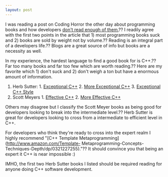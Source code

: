 ```yaml
---
layout: post
---
```

I was reading a post on Coding Horror the other day about programming books
and how developers [don't read enough of
them.](http://www.codinghorror.com/blog/archives/001108.html)?? I readily agree
with the first two points in the article that 1) most programming books suck
and 2) books are sold by weight not by volume.?? Reading is an integral part of
a developers life.?? Blogs are a great source of info but books are a necessity
as well.

In my experience, the hardest language to find a good book for is C++.?? Far
too many books and far too few which are worth reading.?? Here are my favorite
which 1) don't suck and 2) don't weigh a ton but have a enormous amount of
information.

  1. Herb Sutter: 
    1. [Exceptional C++](http://www.amazon.com/Exceptional-Engineering-Programming-Solutions-Depth/dp/0201615622)
    2. [More Exceptional C++](http://www.amazon.com/More-Exceptional-Engineering-Programming-Depth/dp/020170434X/ref=pd_bxgy_b_img_b/105-5993487-4416400)
    3. [Exceptional C++ Style](http://www.amazon.com/Exceptional-C%2B%2B-Style-Engineering-Depth/dp/0201760428/ref=sr_1_3?ie=UTF8&s=books&qid=1209624394&sr=1-3)
  2. Scott Meyers
    1. [Effective C++](http://www.amazon.com/Template-Metaprogramming-Concepts-Techniques-Depth/dp/0321227255)
    2. [More Effective C++](http://www.amazon.com/More-Effective-Addison-Wesley-Professional-Computing/dp/020163371X/ref=pd_bxgy_b_img_b)

Others may disagree but I classify the Scott Meyer books as being good for
developers looking to break into the intermediate level.?? Herb Sutter is great
for developers looking to cross from a intermediate to efficient level in C++.

For developers who think they're ready to cross into the expert realm I highly
recommend "[C++ Template Metaprogramming](http://www.amazon.com/Template-
Metaprogramming-Concepts-Techniques-Depth/dp/0321227255)."?? It should convince
you that being an expert it C++ is near impossible :)

IMHO, the first two Herb Sutter books I listed should be required reading for
anyone doing C++ software development.

